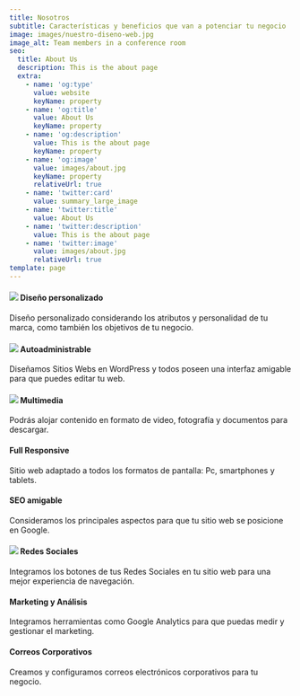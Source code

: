 ```yaml
---
title: Nosotros
subtitle: Características y beneficios que van a potenciar tu negocio
image: images/nuestro-diseno-web.jpg
image_alt: Team members in a conference room
seo:
  title: About Us
  description: This is the about page
  extra:
    - name: 'og:type'
      value: website
      keyName: property
    - name: 'og:title'
      value: About Us
      keyName: property
    - name: 'og:description'
      value: This is the about page
      keyName: property
    - name: 'og:image'
      value: images/about.jpg
      keyName: property
      relativeUrl: true
    - name: 'twitter:card'
      value: summary_large_image
    - name: 'twitter:title'
      value: About Us
    - name: 'twitter:description'
      value: This is the about page
    - name: 'twitter:image'
      value: images/about.jpg
      relativeUrl: true
template: page
---
```

#### ![](/images/rsz_objetivo.png)  Diseño personalizado

Diseño personalizado considerando los atributos y personalidad de tu marca, como también los objetivos de tu negocio.

#### ![](/images/rsz\_071-web_development.png)  Autoadministrable

Diseñamos Sitios Webs en WordPress y todos poseen una interfaz amigable para que puedes editar tu web. 

#### ![](/images/rsz\_024-camera.png)  Multimedia

Podrás alojar contenido en formato de video, fotografía y documentos para descargar.

#### Full Responsive

Sitio web adaptado a todos los formatos de pantalla: Pc, smartphones y tablets.

#### SEO amigable

Consideramos los principales aspectos para que tu sitio web se posicione en Google. 

#### ![](https://preview--nervous-planet-b141d.stackbit.dev/images/rsz\_053-speech_bubble.png)  Redes Sociales

Integramos los botones de tus Redes Sociales en tu sitio web para una mejor experiencia de navegación.   

#### Marketing y Análisis

Integramos herramientas como Google Analytics para que puedas medir y gestionar el marketing.

#### Correos Corporativos

Creamos y configuramos correos electrónicos corporativos para tu negocio. 
